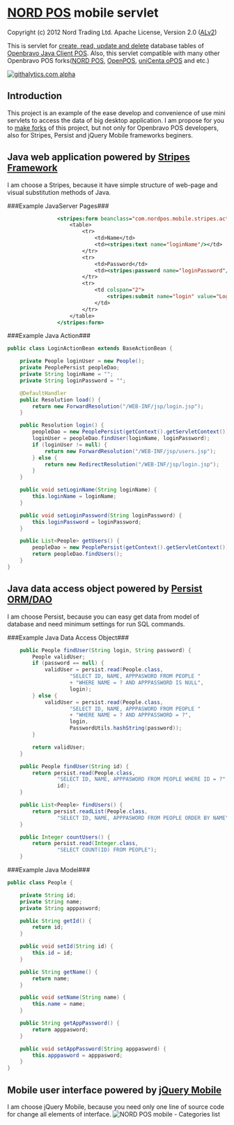 # [NORD POS](http://www.nordpos.com) mobile servlet #
Copyright (c) 2012 Nord Trading Ltd. Apache License, Version 2.0 ([ALv2](http://www.apache.org/licenses/LICENSE-2.0.html))

This is servlet for [create, read, update and delete](http://en.wikipedia.org/wiki/Create,_read,_update_and_delete) database tables of [Openbravo Java Client POS](http://wiki.openbravo.com/wiki/Projects:POS/FAQ/javapos). Also, this servlet compatible with many other Openbravo POS forks([NORD POS](http://www.nordpos.com/), [OpenPOS](http://forge.openbravo.com/projects/Openpos), [uniCenta oPOS](http://sourceforge.net/projects/unicentaopos/) and etc.)

[![githalytics.com alpha](https://cruel-carlota.pagodabox.com/2e98c4f8151adb2c32da940a6c12fb2a "githalytics.com")](http://githalytics.com/svininykh/nordpos-mobile-stripes)

## Introduction ##
This project is an example of the ease develop and convenience of use mini servlets to access the data of big desktop application. I am propose for you to [make forks](https://github.com/svininykh/nordpos-mobile-stripes/fork) of this project, but not only for Openbravo POS developers, also for Stripes, Persist and jQuery Mobile frameworks beginers.

## Java web application powered by [Stripes Framework](http://www.stripesframework.org) ##
I am choose a Stripes, because it have simple structure of web-page and visual substitution methods of Java.

###Example JavaServer Pages###
```jsp
                <stripes:form beanclass="com.nordpos.mobile.stripes.action.LoginActionBean">
                    <table>
                        <tr>
                            <td>Name</td>
                            <td><stripes:text name="loginName"/></td>
                        </tr>
                        <tr>
                            <td>Password</td>
                            <td><stripes:password name="loginPassword"/></td>
                        </tr>
                        <tr>
                            <td colspan="2">
                                <stripes:submit name="login" value="Login" />
                            </td>
                        </tr>
                    </table>
                </stripes:form>
```

###Example Java Action###

```java
public class LoginActionBean extends BaseActionBean {

    private People loginUser = new People();
    private PeoplePersist peopleDao;
    private String loginName = "";
    private String loginPassword = "";

    @DefaultHandler
    public Resolution load() {
        return new ForwardResolution("/WEB-INF/jsp/login.jsp");
    }

    public Resolution login() {
        peopleDao = new PeoplePersist(getContext().getServletContext());
        loginUser = peopleDao.findUser(loginName, loginPassword);
        if (loginUser != null) {
            return new ForwardResolution("/WEB-INF/jsp/users.jsp");
        } else {
            return new RedirectResolution("/WEB-INF/jsp/login.jsp");
        }
    }

    public void setLoginName(String loginName) {
        this.loginName = loginName;
    }

    public void setLoginPassword(String loginPassword) {
        this.loginPassword = loginPassword;
    }

    public List<People> getUsers() {
        peopleDao = new PeoplePersist(getContext().getServletContext());
        return peopleDao.findUsers();
    }
}
```

## Java data access object powered by [Persist ORM/DAO](http://github.com/rufiao/persist) ##
I am choose Persist, because you can easy get data from model of database and need minimum settings for run SQL commands.

###Example Java Data Access Object###

```java
    public People findUser(String login, String password) {
        People validUser;
        if (password == null) {
            validUser = persist.read(People.class,
                    "SELECT ID, NAME, APPPASWORD FROM PEOPLE "
                    + "WHERE NAME = ? AND APPPASSWORD IS NULL",
                    login);
        } else {
            validUser = persist.read(People.class,
                    "SELECT ID, NAME, APPPASWORD FROM PEOPLE "
                    + "WHERE NAME = ? AND APPPASSWORD = ?",
                    login,
                    PasswordUtils.hashString(password));
        }

        return validUser;
    }

    public People findUser(String id) {
        return persist.read(People.class,
                "SELECT ID, NAME, APPPASWORD FROM PEOPLE WHERE ID = ?",
                id);
    }

    public List<People> findUsers() {
        return persist.readList(People.class,
                "SELECT ID, NAME, APPPASWORD FROM PEOPLE ORDER BY NAME");
    }

    public Integer countUsers() {
        return persist.read(Integer.class,
                "SELECT COUNT(ID) FROM PEOPLE");
    }
```

###Example Java Model###

```java
public class People {

    private String id;
    private String name;
    private String apppasword;

    public String getId() {
        return id;
    }

    public void setId(String id) {
        this.id = id;
    }

    public String getName() {
        return name;
    }

    public void setName(String name) {
        this.name = name;
    }

    public String getAppPassword() {
        return apppasword;
    }

    public void setAppPassword(String apppasword) {
        this.apppasword = apppasword;
    }
}
```

## Mobile user interface powered by [jQuery Mobile](http://www.jquerymobile.com) ##
I am choose jQuery Mobile, because you need only one line of source code for change all elements of interface.
![NORD POS mobile - Categories list](http://farm9.staticflickr.com/8254/8648529750_7b0a8d13e8_m.jpg "Categories list")
